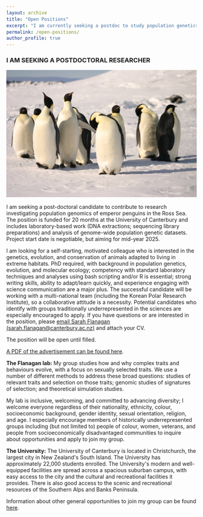 ```yaml
---
layout: archive
title: "Open Positions"
excerpt: "I am currently seeking a postdoc to study population genetics in emperor penguins!<br><img src='/images/IMG_3174.JPG' width='500'>"
permalink: /open-positions/
author_profile: true
---
```


### I AM SEEKING A POSTDOCTORAL RESEARCHER

<img src='/images/IMG_3174.JPG'>

I am seeking a post-doctoral candidate to contribute to research investigating population genomics of emperor penguins in the Ross Sea. The position is funded for 20 months at the University of Canterbury and includes laboratory-based work (DNA extractions; sequencing library preparations) and analysis of genome-wide population genetic datasets. Project start date is negotiable, but aiming for mid-year 2025.

I am looking for a self-starting, motivated colleague who is interested in the genetics, evolution, and conservation of animals adapted to living in extreme habitats. PhD required, with background in population genetics, evolution, and molecular ecology; competency with standard laboratory techniques and analyses using bash scripting and/or R is essential; strong writing skills, ability to adapt/learn quickly, and experience engaging with science communication are a major plus. The successful candidate will be working with a multi-national team (including the Korean Polar Research Institute), so a collaborative attitude is a necessity. 
Potential candidates who identify with groups traditionally underrepresented in the sciences are especially encouraged to apply. If you have questions or are interested in the position, please [email Sarah Flanagan (sarah.flanagan@canterbury.ac.nz)](sarah.flanagan@canterbury.ac.nz) and attach your CV.

The position will be open until filled.

[A PDF of the advertisement can be found here](https://github.com/flanagan-lab/flanagan-lab.github.io/blob/master/pdfs/postdoc_ad_penguins.pdf). 


**The Flanagan lab:** My group studies how and why complex traits and behaviours evolve, with a focus on sexually selected traits. We use a number of different methods to address these broad questions: studies of relevant traits and selection on those traits; genomic studies of signatures of selection; and theoretical simulation studies. 

My lab is inclusive, welcoming, and committed to advancing diversity; I welcome everyone regardless of their nationality, ethnicity, colour, socioeconomic background, gender identity, sexual orientation, religion, and age. I especially encourage members of historically underrepresented groups including (but not limited to) people of colour, women, veterans, and people from socioeconomically disadvantaged communities to inquire about opportunities and apply to join my group. 

**The University:** The University of Canterbury is located in Christchurch, the largest city in New Zealand's South Island. The University has approximately 22,000 students enrolled. The University's modern and well-equipped facilities are spread across a spacious suburban campus, with easy access to the city and the cultural and recreational facilities it provides. There is also good access to the scenic and recreational resources of the Southern Alps and Banks Peninsula.  

Information about other general opportunities to join my group can be found [here](https://flanagan-lab.github.io/people/join).
